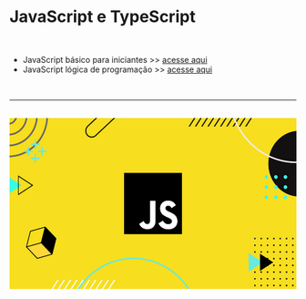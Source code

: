 # JavaScript e TypeScript

<br>
 
 
<ul>
  <li>JavaScript básico para iniciantes >> <a href="./javascript-basico-para-iniciantes">acesse aqui</a></li>
  <li>JavaScript lógica de programação >> <a href="./javascript-logica-de-programacao">acesse aqui</a></li>
</ul>

<br>
<hr>

<!--
<div align="center"><strong>BADGES</strong></div>
<br>
<div align="center">
<img align="center" height="45" src="https://raw.githubusercontent.com/devicons/devicon/master/icons/html5/html5-original.svg">
<img align="center" height="45" src="https://cdn.jsdelivr.net/gh/devicons/devicon/icons/css3/css3-original.svg" />
</div>
<br>

<hr>
-->

<br>

<div align="center">
<img src="../images/bg-js.jpg" height="300">
</div>
